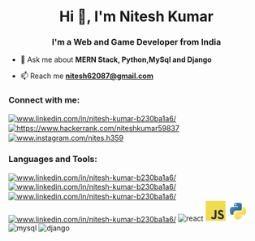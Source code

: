 <h1 align="center">Hi 👋, I'm Nitesh Kumar</h1>
<h3 align="center">I'm a Web and Game Developer from India</h3>

- 💬 Ask me about **MERN Stack, Python,MySql and Django**

- 📫 Reach me **nitesh62087@gmail.com**

<h3 align="left">Connect with me:</h3>
<p align="left">
<a href="https://www.linkedin.com/in/nitesh-kumar-b230ba1a6/" target="blank"><img align="center" src="https://raw.githubusercontent.com/rahuldkjain/github-profile-readme-generator/master/src/images/icons/Social/linked-in-alt.svg" alt="www.linkedin.com/in/nitesh-kumar-b230ba1a6/" height="30" width="40" /></a>
<a href="https://www.hackerrank.com/niteshkumar59837" target="blank"><img align="center" src="https://raw.githubusercontent.com/rahuldkjain/github-profile-readme-generator/master/src/images/icons/Social/hackerrank.svg" alt="https://www.hackerrank.com/niteshkumar59837" height="30" width="40" /></a>
<a href="https://www.instagram.com/nites.h359/?igshid=NGExMmI2YTkyZg%3D%3D" target="blank"><img align="center" src="https://upload.wikimedia.org/wikipedia/commons/thumb/9/96/Instagram.svg/1200px-Instagram.svg.png" alt="www.instagram.com/nites.h359" height="30" width="40" /></a>
</p>
<h3 align="left">Languages and Tools:</h3>
<p align="left">
  <a href="https://www.linkedin.com/in/nitesh-kumar-b230ba1a6/" target="blank"><img align="center" src="https://www.svgrepo.com/show/331488/mongodb.svg" alt="www.linkedin.com/in/nitesh-kumar-b230ba1a6/" height="30" width="40" /></a>
  <a href="https://www.linkedin.com/in/nitesh-kumar-b230ba1a6/" target="blank"><img align="center" src="https://www.pngfind.com/pngs/m/136-1363736_express-js-icon-png-transparent-png.png" alt="www.linkedin.com/in/nitesh-kumar-b230ba1a6/" height="30" width="40" /></a>
  <a href="https://www.linkedin.com/in/nitesh-kumar-b230ba1a6/" target="blank"><img align="center" src="https://upload.wikimedia.org/wikipedia/commons/thumb/a/a7/React-icon.svg/2300px-React-icon.svg.png" alt="www.linkedin.com/in/nitesh-kumar-b230ba1a6/" height="30" width="40" /></a>
  <a href="https://www.linkedin.com/in/nitesh-kumar-b230ba1a6/" target="blank"><img align="center" src="https://static-00.iconduck.com/assets.00/node-js-icon-454x512-nztofx17.png" alt="www.linkedin.com/in/nitesh-kumar-b230ba1a6/" height="30" width="40" /></a>
  <a href="https://reactjs.org/" target="_blank" style="text-decoration:none"> <img src="https://media.licdn.com/dms/image/D4D12AQEVgnR6B9CviA/article-cover_image-shrink_720_1280/0/1686293618422?e=2147483647&v=beta&t=y5MVYNeYVgyrZnO_COj6r8aDrsry8kvOTVg74a8i2hg" alt="react" width="40" height="40"/> </a>
  <a href="https://developer.mozilla.org/en-US/docs/Web/JavaScript" target="_blank" style="text-decoration:none"> <img src="https://raw.githubusercontent.com/devicons/devicon/master/icons/javascript/javascript-original.svg" alt="javascript" width="40" height="40"/> </a>
  <a href="https://www.python.org" target="_blank" style="text-decoration:none"> <img src="https://raw.githubusercontent.com/devicons/devicon/master/icons/python/python-original.svg" alt="python" width="40" height="40"/> </a>
<a style="text-decoration:none" href="https://www.mysql.com/" target="_blank"> <img src="https://download.logo.wine/logo/MySQL/MySQL-Logo.wine.png" alt="mysql" width="40" height="40"/> </a>
  <a style="text-decoration:none" href="https://www.djangoproject.com/" target="_blank"> <img src="https://www.liblogo.com/img-logo/dj3164d344-django-logo-django-logo-png-transparent-amp-svg-vector-freebie-supply.png" alt="django" width="40" height="40"/> </a>
  
   </p>
